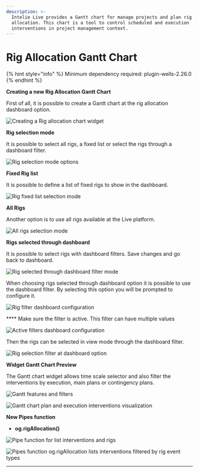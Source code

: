 ```yaml
---
description: >-
  Intelie Live provides a Gantt chart for manage projects and plan rig
  allocation. This chart is a tool to control scheduled and execution
  interventions in project management context.
---
```


# Rig Allocation Gantt Chart

{% hint style="info" %}
Minimum dependency required:  plugin-wells-2.26.0
{% endhint %}

**Creating a new Rig Allocation Gantt Chart**

&#x20;First of all, it is possible to create a Gantt chart at the rig allocation dashboard option.

![Creating a Rig allocation chart widget ](https://lh5.googleusercontent.com/CR\_Y68gq4lCykoE\_FObxp2bh0ARtawKClaBN4hDZeMFjuj46beJ9PlattxUCNaELGAdOZvf36qoCmz7xAWUK1xJIB1UXYX\_sIBcAe76Ew7E91TufGnLyS1tByieQYrBp1R\_Abs46)

**Rig selection mode**

It is possible to select all rigs, a fixed list or select the rigs through a dashboard filter.

![Rig selection mode options](https://lh5.googleusercontent.com/NyVWpzWBxuWVaQs9nrdE-Nq27oM0wE-58CC4E-wl6uHsadk8mzkm51kaKmKZql5kmqyYbqE8Bsh5Np4Q5X8SM7ekPvrdG-VmAkagPKTB0pYnjQ95XEr\_bqXZFU1ude\_v-Ue1V7kS)

**Fixed Rig list**

It is possible to define a list of fixed rigs to show in the dashboard.

![Rig fixed list selection mode](https://lh3.googleusercontent.com/Ema0KPrDWHNoSIIPlIrUsuv\_cH-QhgWyrk4DmQMO5Y0GcpwG6wN82WTHDxo4wGC6fMCXJH77GtjHprtHXrx-hIy7L7eqYDGgzRODroE7W7-oME93ADJ7o1ADxgNC3qJb0ojqlB2q)

**All Rigs**

Another option is to use all rigs available at the Live platform.

![All rigs selection mode](https://lh5.googleusercontent.com/HmZWe7OejI42i\_FI4qY81AGpFbFLnUgB6xgzX6SL5dL\_2iNCg8jFM5DtT5Gt-xF4BwOQmrZmjn7e4RhIfiBEIPwlmhfuD6KqiMuVGrA\_VYE0eExYfdyQ27rj-DZwDhCWoPJ-rkZ\_)

**Rigs selected through dashboard**

It is possible to select rigs with dashboard filters. Save changes and go back to dashboard.

![Rig selected through dashboard filter mode](https://lh6.googleusercontent.com/wAZfjkV2ywyjiijgMR5-K7A5eDghsPoueMU2Wht8oQ336jV8-difE6lbiBEoo6B5lalhtvE69aTOQFaVO1RBO6PYbnGM-5p65LDKqN4hQcQhMvHdUdLglwBiFzKzs6mjKU6zvFxB)

When choosing rigs selected through dashboard option it is possible to use the dashboard filter. By selecting this option you will be prompted to configure it.

![Rig filter dashboard configuration](https://lh5.googleusercontent.com/bijeziuqFaPUBY1RdpfMgwt5LoRGWDGZSYGpdyQxD5riADHeAy5Z4VebgblrAGYjYTwOrabJr7GpBDMrUTc7q681W7EIyDqEXruylymm-i1qubSjqk4WUeLnJjN0khVJmBbjx0Ay)

&#x20;**** Make sure the filter is active. This filter can have multiple values

![Active filters dashboard configuration](https://lh3.googleusercontent.com/7afbYdPBm32AeKWirLjaYYZk0uHixR1Z6MGfwY13mndst6FR9xgZZSP-1Eq-qOBgYZ\_xEehQeNsEFQ5\_j95Hjg1rfuXFJLNX0WmBN3zcJtELxaLe84OCbWR7OaumkeTjj0JHQhWN)

Then the rigs can be selected in view mode through the dashboard filter.

![Rig selection filter at dashboard option](https://lh3.googleusercontent.com/G\_FXNuF8snU57DZodi1Zlto02Y-ii1WbxoomhHIyTQFbfYjgh1tIho6s0aK7cR-Jviii6pU0u\_OTd\_JjnPDZNfsPcgoaWV9XBkPtT8g4p3KVvOkusTp8anqLee-kvu-Cg794xZZO)

**Widget Gantt Chart Preview**

&#x20;The Gantt chart widget allows time scale selector and also filter the interventions by execution, main plans or contingency plans.

![Gantt features and filters](https://lh4.googleusercontent.com/CA6RqIhroUKszyWqEQRDNnM3RfjgBPNg4Y6G1y0TYbH4xy6CEZdb18l1p\_aq1iF\_YkL5urtVSvgbnjbNeChWdei7P4NvBZbtovTl2g8Die2QhMJgVjq-0CGu84jfO-dHbXJOgaQ9)



![Gantt chart plan and execution interventions visualization](https://lh6.googleusercontent.com/-SnwiXtne44UQJToVFKl3GHGvHQDyR0siiDleTHaNacLuuvqvZZiijsTsK\_4d1QpNIgO5luTx3H1SRQD2szu2drrnHJTprTJGYbGxw6\_JBfhfff0MOzzn2Ek8os15AH\_JOvt67yy)

**New Pipes function**

* &#x20;**og.rigAllocation()**

![Pipe function for list interventions and rigs](https://lh5.googleusercontent.com/pclX6x9JdlFRP7VX65U-5Szux30rqrtjh8Tx0BwI5hAo4Ng8OKwiie9LG4nH1gZkK2f-HBlmJRT-NyTZAExeR54uz7B8bZTrPAXKgtzVBvd-OvQ1456cRGRzvTrWcyv8FUCZOton)



![Pipes function og.rigAllocation lists interventions filtered by rig event types](https://lh6.googleusercontent.com/wL9remk2OlTexHUVWV60sl2WdHCe79KH4e\_vX38o\_V5FRAjgLupbhwAvSjWe1KipY1w0Ycbas26OQYmmPBr5EwURTNHBS5HtoY0UEITQGR66l9IdjlfKzV2MZeQOxWg4zdhDv7tF)

****
